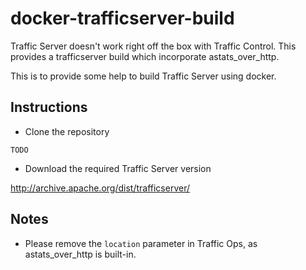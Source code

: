# docker-trafficserver-build

Traffic Server doesn't work right off the box with Traffic Control. This provides a trafficserver build which incorporate astats_over_http.

This is to provide some help to build Traffic Server using docker.

## Instructions

- Clone the repository

`TODO`

- Download the required Traffic Server version

http://archive.apache.org/dist/trafficserver/


## Notes

- Please remove the `location` parameter in Traffic Ops, as astats_over_http is built-in.


